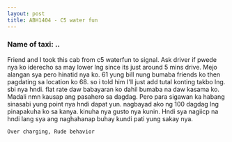 ```yaml
---
layout: post
title: ABH1404 - C5 water fun
---
```


### Name of taxi: .. 

Friend and I took this cab from c5 waterfun to signal. Ask driver if pwede nya ko iderecho sa may lower lng since its just around 5 mins drive. Mejo alangan sya pero hinatid nya ko. 61 yung bill nung bumaba friends ko then pagdating sa location ko 68. so i told him I'll just add tutal konting takbo lng. sbi nya hndi. flat rate daw babayaran ko dahil bumaba na daw kasama ko. Madali nmn kausap ang pasahero sa dagdag. Pero para sigawan ka habang sinasabi yung point nya hndi dapat yun. nagbayad ako ng 100 dagdag lng pinapakuha ko sa kanya. kinuha nya gusto nya kunin. Hndi sya nagiicp na hndi lang sya ang naghahanap buhay kundi pati yung sakay nya. 

```Over charging, Rude behavior```
